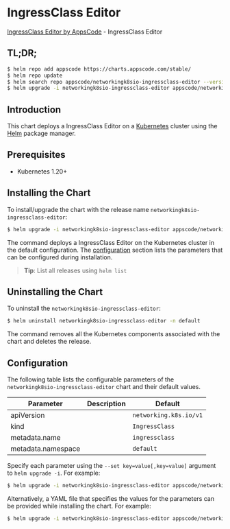 # IngressClass Editor

[IngressClass Editor by AppsCode](https://appscode.com) - IngressClass Editor

## TL;DR;

```bash
$ helm repo add appscode https://charts.appscode.com/stable/
$ helm repo update
$ helm search repo appscode/networkingk8sio-ingressclass-editor --version=v0.15.0
$ helm upgrade -i networkingk8sio-ingressclass-editor appscode/networkingk8sio-ingressclass-editor -n default --create-namespace --version=v0.15.0
```

## Introduction

This chart deploys a IngressClass Editor on a [Kubernetes](http://kubernetes.io) cluster using the [Helm](https://helm.sh) package manager.

## Prerequisites

- Kubernetes 1.20+

## Installing the Chart

To install/upgrade the chart with the release name `networkingk8sio-ingressclass-editor`:

```bash
$ helm upgrade -i networkingk8sio-ingressclass-editor appscode/networkingk8sio-ingressclass-editor -n default --create-namespace --version=v0.15.0
```

The command deploys a IngressClass Editor on the Kubernetes cluster in the default configuration. The [configuration](#configuration) section lists the parameters that can be configured during installation.

> **Tip**: List all releases using `helm list`

## Uninstalling the Chart

To uninstall the `networkingk8sio-ingressclass-editor`:

```bash
$ helm uninstall networkingk8sio-ingressclass-editor -n default
```

The command removes all the Kubernetes components associated with the chart and deletes the release.

## Configuration

The following table lists the configurable parameters of the `networkingk8sio-ingressclass-editor` chart and their default values.

|     Parameter      | Description |              Default              |
|--------------------|-------------|-----------------------------------|
| apiVersion         |             | <code>networking.k8s.io/v1</code> |
| kind               |             | <code>IngressClass</code>         |
| metadata.name      |             | <code>ingressclass</code>         |
| metadata.namespace |             | <code>default</code>              |


Specify each parameter using the `--set key=value[,key=value]` argument to `helm upgrade -i`. For example:

```bash
$ helm upgrade -i networkingk8sio-ingressclass-editor appscode/networkingk8sio-ingressclass-editor -n default --create-namespace --version=v0.15.0 --set apiVersion=networking.k8s.io/v1
```

Alternatively, a YAML file that specifies the values for the parameters can be provided while
installing the chart. For example:

```bash
$ helm upgrade -i networkingk8sio-ingressclass-editor appscode/networkingk8sio-ingressclass-editor -n default --create-namespace --version=v0.15.0 --values values.yaml
```
